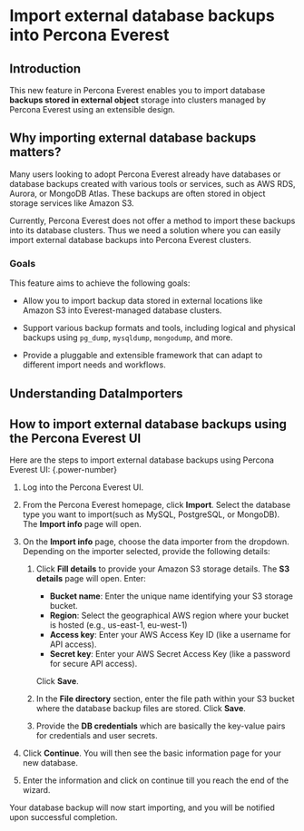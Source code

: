 # Import external database backups into Percona Everest

## Introduction

This new feature in Percona Everest enables you to import database **backups stored in external object** storage into clusters managed by Percona Everest using an extensible design.


## Why importing external database backups matters?

Many users looking to adopt Percona Everest already have databases or database backups created with various tools or services, such as AWS RDS, Aurora, or MongoDB Atlas. These backups are often stored in object storage services like Amazon S3. 

Currently, Percona Everest does not offer a method to import these backups into its database clusters. Thus we need a solution where you can easily import external database backups into Percona Everest clusters.

### Goals

This feature aims to achieve the following goals:

- Allow you to import backup data stored in external locations like Amazon S3 into Everest-managed database clusters.

- Support various backup formats and tools, including logical and physical backups using `pg_dump`, `mysqldump`, `mongodump`, and more.

- Provide a pluggable and extensible framework that can adapt to different import needs and workflows.


## Understanding DataImporters


## How to import external database backups using the Percona Everest UI

Here are the steps to import external database backups using Percona Everest UI:
{.power-number}

1. Log into the Percona Everest UI.

2. From the Percona Everest homepage, click **Import**. Select the database type you want to import(such as MySQL, PostgreSQL, or MongoDB). The **Import info** page will open.

3. On the **Import info** page, choose the data importer from the dropdown. Depending on the importer selected, provide the following details:

    1. Click **Fill details** to provide your Amazon S3 storage details. The **S3 details** page will open. Enter:

        - **Bucket name**:  Enter the unique name identifying your S3 storage bucket.
        - **Region**: Select the geographical AWS region where your bucket is hosted (e.g., us-east-1, eu-west-1)
        - **Access key**: Enter your AWS Access Key ID (like a username for API access).
        - **Secret key**: Enter your AWS Secret Access Key (like a password for secure API access).
        
        Click **Save**.


    2. In the **File directory** section, enter the file path within your S3 bucket where the database backup files are stored. Click **Save**.


    3. Provide the **DB credentials** which are basically the key-value pairs for credentials and user secrets. 


4. Click **Continue**. You will then see the basic information page for your new database.

5. Enter the information and click on continue till you reach the end of the wizard.

Your database backup will now start importing, and you will be notified upon successful completion.














